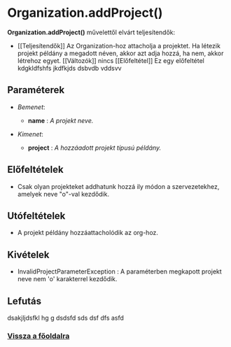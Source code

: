 


# Organization.addProject()
**Organization.addProject()** művelettől elvárt teljesítendők:

- [[Teljesítendők]]
Az Organization-hoz attacholja a projektet.
Ha létezik projekt példány a megadott néven, akkor azt adja hozzá, ha nem, akkor létrehoz egyet.
[[Változók]]
nincs
[[Előfeltétel]]
Ez egy előfeltétel kdgkldfshfs jkdfkjds dsbvdb
vddsvv


##  Paraméterek
- *Bemenet*:
  - **name**   : *A projekt neve.*

- *Kimenet*:
  - **project**  : *A hozzáadott projekt típusú példány.* 

##  Előfeltételek

- Csak olyan projekteket addhatunk hozzá ily módon a szervezetekhez, amelyek neve "o"-val kezdődik.


##  Utófeltételek
- A projekt példány hozzáattacholódik az org-hoz.


##  Kivételek

- InvalidProjectParameterException : A paraméterben megkapott projekt neve nem 'o' karakterrel kezdődik.


##  Lefutás
 dsakjljdsfkl hg 
g dsdsfd
sds 
dsf dfs asfd

###  [Vissza a főoldalra](./../../../../../index.md)
